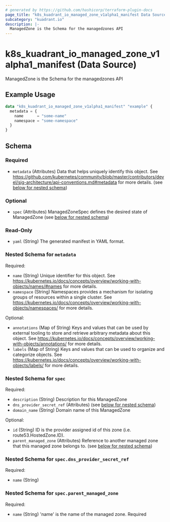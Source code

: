 ```yaml
---
# generated by https://github.com/hashicorp/terraform-plugin-docs
page_title: "k8s_kuadrant_io_managed_zone_v1alpha1_manifest Data Source - terraform-provider-k8s"
subcategory: "kuadrant.io"
description: |-
  ManagedZone is the Schema for the managedzones API
---
```


# k8s_kuadrant_io_managed_zone_v1alpha1_manifest (Data Source)

ManagedZone is the Schema for the managedzones API

## Example Usage

```terraform
data "k8s_kuadrant_io_managed_zone_v1alpha1_manifest" "example" {
  metadata = {
    name      = "some-name"
    namespace = "some-namespace"
  }
}
```

<!-- schema generated by tfplugindocs -->
## Schema

### Required

- `metadata` (Attributes) Data that helps uniquely identify this object. See https://github.com/kubernetes/community/blob/master/contributors/devel/sig-architecture/api-conventions.md#metadata for more details. (see [below for nested schema](#nestedatt--metadata))

### Optional

- `spec` (Attributes) ManagedZoneSpec defines the desired state of ManagedZone (see [below for nested schema](#nestedatt--spec))

### Read-Only

- `yaml` (String) The generated manifest in YAML format.

<a id="nestedatt--metadata"></a>
### Nested Schema for `metadata`

Required:

- `name` (String) Unique identifier for this object. See https://kubernetes.io/docs/concepts/overview/working-with-objects/names/#names for more details.
- `namespace` (String) Namespaces provides a mechanism for isolating groups of resources within a single cluster. See https://kubernetes.io/docs/concepts/overview/working-with-objects/namespaces/ for more details.

Optional:

- `annotations` (Map of String) Keys and values that can be used by external tooling to store and retrieve arbitrary metadata about this object. See https://kubernetes.io/docs/concepts/overview/working-with-objects/annotations/ for more details.
- `labels` (Map of String) Keys and values that can be used to organize and categorize objects. See https://kubernetes.io/docs/concepts/overview/working-with-objects/labels/ for more details.


<a id="nestedatt--spec"></a>
### Nested Schema for `spec`

Required:

- `description` (String) Description for this ManagedZone
- `dns_provider_secret_ref` (Attributes) (see [below for nested schema](#nestedatt--spec--dns_provider_secret_ref))
- `domain_name` (String) Domain name of this ManagedZone

Optional:

- `id` (String) ID is the provider assigned id of this  zone (i.e. route53.HostedZone.ID).
- `parent_managed_zone` (Attributes) Reference to another managed zone that this managed zone belongs to. (see [below for nested schema](#nestedatt--spec--parent_managed_zone))

<a id="nestedatt--spec--dns_provider_secret_ref"></a>
### Nested Schema for `spec.dns_provider_secret_ref`

Required:

- `name` (String)


<a id="nestedatt--spec--parent_managed_zone"></a>
### Nested Schema for `spec.parent_managed_zone`

Required:

- `name` (String) 'name' is the name of the managed zone. Required
